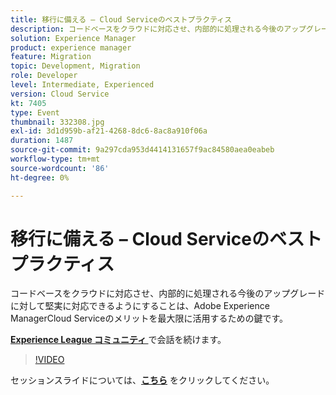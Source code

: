 ```yaml
---
title: 移行に備える – Cloud Serviceのベストプラクティス
description: コードベースをクラウドに対応させ、内部的に処理される今後のアップグレードに対して堅実に対応できるようにすることは、Adobe Experience ManagerCloud Serviceのメリットを最大限に活用するための鍵です。
solution: Experience Manager
product: experience manager
feature: Migration
topic: Development, Migration
role: Developer
level: Intermediate, Experienced
version: Cloud Service
kt: 7405
type: Event
thumbnail: 332308.jpg
exl-id: 3d1d959b-af21-4268-8dc6-8ac8a910f06a
duration: 1487
source-git-commit: 9a297cda953d4414131657f9ac84580aea0eabeb
workflow-type: tm+mt
source-wordcount: '86'
ht-degree: 0%

---
```


# 移行に備える – Cloud Serviceのベストプラクティス

コードベースをクラウドに対応させ、内部的に処理される今後のアップグレードに対して堅実に対応できるようにすることは、Adobe Experience ManagerCloud Serviceのメリットを最大限に活用するための鍵です。

**[Experience League コミュニティ ](https://adobe.ly/36Yd3v6)** で会話を続けます。

>[!VIDEO](https://video.tv.adobe.com/v/332308/?quality=12&learn=on&hidetitle=true)

セッションスライドについては、**[こちら](/help/adobe-developers-live/assets/get-ready-aem-cloud.pdf)** をクリックしてください。
